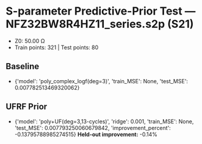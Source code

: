 # S-parameter Predictive-Prior Test — NFZ32BW8R4HZ11_series.s2p (S21)
- Z0: 50.00 Ω
- Train points: 321  |  Test points: 80

## Baseline
- {'model': 'poly_complex_logf(deg=3)', 'train_MSE': None, 'test_MSE': 0.007782513469320062}

## UFRF Prior
- {'model': 'poly+UF(deg=3,13-cycles)', 'ridge': 0.001, 'train_MSE': None, 'test_MSE': 0.007793250060679842, 'improvement_percent': -0.13795788985274515}
**Held-out improvement:** -0.14%